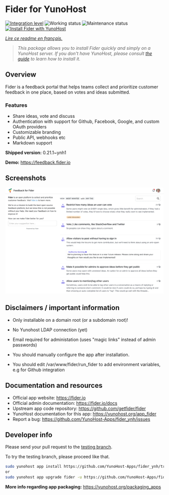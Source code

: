 <!--
N.B.: This README was automatically generated by https://github.com/YunoHost/apps/tree/master/tools/README-generator
It shall NOT be edited by hand.
-->

# Fider for YunoHost

[![Integration level](https://dash.yunohost.org/integration/fider.svg)](https://dash.yunohost.org/appci/app/fider) ![Working status](https://ci-apps.yunohost.org/ci/badges/fider.status.svg) ![Maintenance status](https://ci-apps.yunohost.org/ci/badges/fider.maintain.svg)  
[![Install Fider with YunoHost](https://install-app.yunohost.org/install-with-yunohost.svg)](https://install-app.yunohost.org/?app=fider)

*[Lire ce readme en français.](./README_fr.md)*

> *This package allows you to install Fider quickly and simply on a YunoHost server.
If you don't have YunoHost, please consult [the guide](https://yunohost.org/#/install) to learn how to install it.*

## Overview

Fider is a feedback portal that helps teams collect and prioritize customer feedback in one place, based on votes and ideas submitted.

### Features

- Share ideas, vote and discuss
- Authentication with support for Github, Facebook, Google, and custom OAuth providers
- Customizable branding
- Public API, webhooks etc
- Markdown support


**Shipped version:** 0.21.1~ynh1

**Demo:** https://feedback.fider.io

## Screenshots

![Screenshot of Fider](./doc/screenshots/screenshot.png)

## Disclaimers / important information

* Only installable on a domain root (or a subdomain root)!
* No Yunohost LDAP connection (yet)
* Email required for administation (uses "magic links" instead of admin passwords)

* You should manually configure the app after installation.
* You should edit /var/www/fider/run_fider to add environment variables, e.g for Github integration

## Documentation and resources

* Official app website: <https://fider.io>
* Official admin documentation: <https://fider.io/docs>
* Upstream app code repository: <https://github.com/getfider/fider>
* YunoHost documentation for this app: <https://yunohost.org/app_fider>
* Report a bug: <https://github.com/YunoHost-Apps/fider_ynh/issues>

## Developer info

Please send your pull request to the [testing branch](https://github.com/YunoHost-Apps/fider_ynh/tree/testing).

To try the testing branch, please proceed like that.

``` bash
sudo yunohost app install https://github.com/YunoHost-Apps/fider_ynh/tree/testing --debug
or
sudo yunohost app upgrade fider -u https://github.com/YunoHost-Apps/fider_ynh/tree/testing --debug
```

**More info regarding app packaging:** <https://yunohost.org/packaging_apps>
